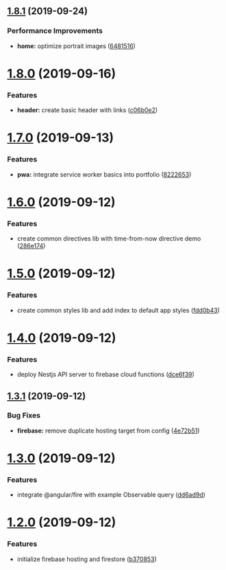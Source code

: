 ## [1.8.1](https://github.com/drew-thompson/portfolio/compare/v1.8.0...v1.8.1) (2019-09-24)


### Performance Improvements

* **home:** optimize portrait images ([6481516](https://github.com/drew-thompson/portfolio/commit/6481516))

# [1.8.0](https://github.com/drew-thompson/portfolio/compare/v1.7.0...v1.8.0) (2019-09-16)


### Features

* **header:** create basic header with links ([c06b0e2](https://github.com/drew-thompson/portfolio/commit/c06b0e2))

# [1.7.0](https://github.com/drew-thompson/portfolio/compare/v1.6.0...v1.7.0) (2019-09-13)


### Features

* **pwa:** integrate service worker basics into portfolio ([8222653](https://github.com/drew-thompson/portfolio/commit/8222653))

# [1.6.0](https://github.com/drew-thompson/portfolio/compare/v1.5.0...v1.6.0) (2019-09-12)


### Features

* create common directives lib with time-from-now directive demo ([286e174](https://github.com/drew-thompson/portfolio/commit/286e174))

# [1.5.0](https://github.com/drew-thompson/portfolio/compare/v1.4.0...v1.5.0) (2019-09-12)


### Features

* create common styles lib and add index to default app styles ([fdd0b43](https://github.com/drew-thompson/portfolio/commit/fdd0b43))

# [1.4.0](https://github.com/drew-thompson/portfolio/compare/v1.3.1...v1.4.0) (2019-09-12)


### Features

* deploy Nestjs API server to firebase cloud functions ([dce6f39](https://github.com/drew-thompson/portfolio/commit/dce6f39))

## [1.3.1](https://github.com/drew-thompson/portfolio/compare/v1.3.0...v1.3.1) (2019-09-12)


### Bug Fixes

* **firebase:** remove duplicate hosting target from config ([4e72b51](https://github.com/drew-thompson/portfolio/commit/4e72b51))

# [1.3.0](https://github.com/drew-thompson/portfolio/compare/v1.2.0...v1.3.0) (2019-09-12)


### Features

* integrate @angular/fire with example Observable query ([dd6ad9d](https://github.com/drew-thompson/portfolio/commit/dd6ad9d))

# [1.2.0](https://github.com/drew-thompson/portfolio/compare/v1.1.0...v1.2.0) (2019-09-12)


### Features

* initialize firebase hosting and firestore ([b370853](https://github.com/drew-thompson/portfolio/commit/b370853))
